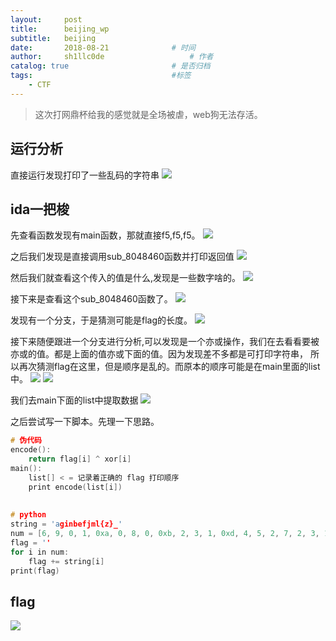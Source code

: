 ```yaml
---
layout:     post
title:      beijing_wp
subtitle:   beijing
date:       2018-08-21 				# 时间
author:     sh1llc0de					# 作者
catalog: true 						# 是否归档
tags:								#标签
    - CTF
---
```


>这次打网鼎杯给我的感觉就是全场被虐，web狗无法存活。

## 运行分析
直接运行发现打印了一些乱码的字符串
![](https://s1.ax1x.com/2018/08/21/PILX6g.png)

## ida一把梭
先查看函数发现有main函数，那就直接f5,f5,f5。
![](https://s1.ax1x.com/2018/08/21/PIOKtx.png)

之后我们发现是直接调用sub_8048460函数并打印返回值
![](https://s1.ax1x.com/2018/08/21/PIOl9K.png)
	
然后我们就查看这个传入的值是什么,发现是一些数字啥的。
![](https://s1.ax1x.com/2018/08/21/PIOtHA.png)

接下来是查看这个sub_8048460函数了。
![](https://s1.ax1x.com/2018/08/21/PIOd4P.png)
	
发现有一个分支，于是猜测可能是flag的长度。
![](https://s1.ax1x.com/2018/08/21/PIOB38.png)

接下来随便跟进一个分支进行分析,可以发现是一个亦或操作，我们在去看看要被亦或的值。都是上面的值亦或下面的值。因为发现差不多都是可打印字符串，
所以再次猜测flag在这里，但是顺序是乱的。而原本的顺序可能是在main里面的list中。
![](https://s1.ax1x.com/2018/08/21/PIO6Bj.png)
![](https://s1.ax1x.com/2018/08/21/PIO43T.png)
	
我们去main下面的list中提取数据
![](https://s1.ax1x.com/2018/08/21/PIxV8x.png)

之后尝试写一下脚本。先理一下思路。
```c
# 伪代码
encode():
	return flag[i] ^ xor[i]
main():
	list[] < = 记录着正确的 flag 打印顺序 
	print encode(list[i])
	
	
# python
string = 'aginbefjml{z}_'
num = [6, 9, 0, 1, 0xa, 0, 8, 0, 0xb, 2, 3, 1, 0xd, 4, 5, 2, 7, 2, 3, 1, 0xc]
flag = ''
for i in num:
	flag += string[i]
print(flag)
```
## flag
![](https://s1.ax1x.com/2018/08/21/PIztYR.png)
